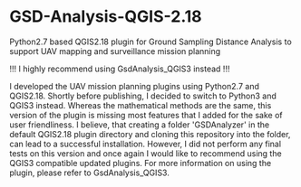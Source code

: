 # GSD-Analysis-QGIS-2.18

Python2.7 based QGIS2.18 plugin for Ground Sampling Distance Analysis to support UAV mapping and surveillance mission planning

!!! I highly recommend using GsdAnalysis_QGIS3 instead !!!

I developed the UAV mission planning plugins using Python2.7 and QGIS2.18. Shortly before publishing, I decided to switch to Python3 and QGIS3 instead. 
Whereas the mathematical methods are the same, this version of the plugin is missing most features that I added for the sake of user friendliness.
I believe, that creating a folder 'GSDAnalyzer' in the default QGIS2.18 plugin directory and cloning this repository into the folder, can lead to a successful installation.
However, I did not perform any final tests on this version and once again I would like to recommend using the QGIS3 compatible updated plugins.
For more information on using the plugin, please refer to GsdAnalysis_QGIS3.
